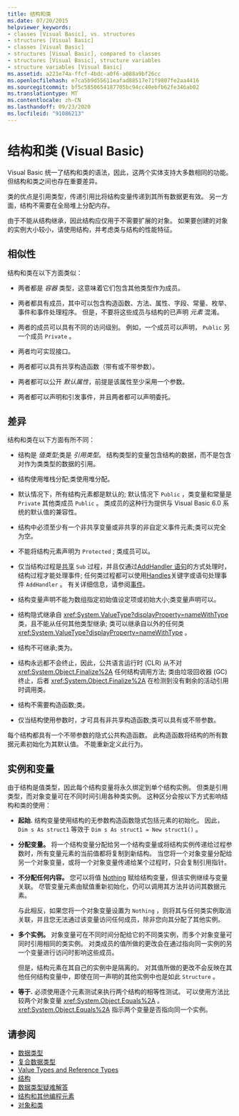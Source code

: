 ```yaml
---
title: 结构和类
ms.date: 07/20/2015
helpviewer_keywords:
- classes [Visual Basic], vs. structures
- structures [Visual Basic]
- classes [Visual Basic]
- structures [Visual Basic], compared to classes
- structures [Visual Basic], structure variables
- structure variables [Visual Basic]
ms.assetid: a221e74a-ffcf-4bdc-a0f6-a088a9bf26cc
ms.openlocfilehash: e7ca5b9d55611eafad88517e71f9807fe2aa4416
ms.sourcegitcommit: bf5c5850654187705bc94cc40ebfb62fe346ab02
ms.translationtype: MT
ms.contentlocale: zh-CN
ms.lasthandoff: 09/23/2020
ms.locfileid: "91086213"
---
```

# <a name="structures-and-classes-visual-basic"></a>结构和类 (Visual Basic)

Visual Basic 统一了结构和类的语法，因此，这两个实体支持大多数相同的功能。 但结构和类之间也存在重要差异。  
  
 类的优点是引用类型，传递引用比将结构变量传递到其所有数据更有效。 另一方面，结构不需要在全局堆上分配内存。  
  
 由于不能从结构继承，因此结构应仅用于不需要扩展的对象。 如果要创建的对象的实例大小较小，请使用结构，并考虑类与结构的性能特征。  
  
## <a name="similarities"></a>相似性  

 结构和类在以下方面类似：  
  
- 两者都是 *容器* 类型，这意味着它们包含其他类型作为成员。  
  
- 两者都具有成员，其中可以包含构造函数、方法、属性、字段、常量、枚举、事件和事件处理程序。 但是，不要将这些成员与结构的已声明 *元素* 混淆。  
  
- 两者的成员可以具有不同的访问级别。 例如，一个成员可以声明， `Public` 另一个成员 `Private` 。  
  
- 两者均可实现接口。  
  
- 两者都可以具有共享构造函数（带有或不带参数）。  
  
- 两者都可以公开 *默认属性*，前提是该属性至少采用一个参数。  
  
- 两者都可以声明和引发事件，并且两者都可以声明委托。  
  
## <a name="differences"></a>差异  

 结构和类在以下方面有所不同：  
  
- 结构是 *值类型*;类是 *引用类型*。 结构类型的变量包含结构的数据，而不是包含对作为类类型的数据的引用。  
  
- 结构使用堆栈分配;类使用堆分配。  
  
- 默认情况下，所有结构元素都是默认的; 默认情况下 `Public` ，类变量和常量是 `Private` 其他类成员 `Public` 。 类成员的这种行为提供与 Visual Basic 6.0 系统的默认值的兼容性。  
  
- 结构中必须至少有一个非共享变量或非共享的非自定义事件元素;类可以完全为空。  
  
- 不能将结构元素声明为 `Protected` ; 类成员可以。  
  
- 仅当结构过程是[共享](../../../language-reference/modifiers/shared.md) `Sub` 过程，并且仅通过[AddHandler 语句](../../../language-reference/statements/addhandler-statement.md)的方式处理时，结构过程才能处理事件; 任何类过程都可以使用[Handles](../../../language-reference/statements/handles-clause.md)关键字或语句处理事件 `AddHandler` 。 有关详细信息，请参阅[事件](../events/index.md)。  
  
- 结构变量声明不能为数组指定初始值设定项或初始大小;类变量声明可以。  
  
- 结构隐式继承自 <xref:System.ValueType?displayProperty=nameWithType> 类，且不能从任何其他类型继承; 类可以继承自以外的任何类 <xref:System.ValueType?displayProperty=nameWithType> 。  
  
- 结构不可继承;类为。  
  
- 结构永远都不会终止，因此，公共语言运行时 (CLR) 从不对 <xref:System.Object.Finalize%2A> 任何结构调用方法; 类由垃圾回收器 (GC) 终止，后者 <xref:System.Object.Finalize%2A> 在检测到没有剩余的活动引用时调用类。  
  
- 结构不需要构造函数;类。  
  
- 仅当结构使用参数时，才可具有非共享构造函数;类可以具有或不带参数。  
  
 每个结构都具有一个不带参数的隐式公共构造函数。 此构造函数将结构的所有数据元素初始化为其默认值。 不能重新定义此行为。  
  
## <a name="instances-and-variables"></a>实例和变量  

 由于结构是值类型，因此每个结构变量将永久绑定到单个结构实例。 但类是引用类型，而对象变量可在不同时间引用各种类实例。 这种区分会按以下方式影响结构和类的使用：  
  
- **起始.** 结构变量使用结构的无参数构造函数隐式包括元素的初始化。 因此， `Dim s As struct1` 等效于 `Dim s As struct1 = New struct1()` 。  
  
- **分配变量。** 将一个结构变量分配给另一个结构变量或将结构实例传递给过程参数时，所有变量元素的当前值都将复制到新结构。 当您将一个对象变量分配给另一个对象变量，或将一个对象变量传递给某个过程时，只会复制引用指针。  
  
- **不分配任何内容。** 您可以将值 [Nothing](../../../language-reference/nothing.md) 赋给结构变量，但该实例继续与变量关联。 尽管变量元素由赋值重新初始化，仍可以调用其方法并访问其数据元素。  
  
     与此相反，如果您将一个对象变量设置为 `Nothing` ，则将其与任何类实例取消关联，并且您无法通过该变量访问任何成员，除非您向其分配了其他实例。  
  
- **多个实例。** 对象变量可在不同时间分配给它的不同类实例，而多个对象变量可同时引用相同的类实例。 对类成员的值所做的更改会在通过指向同一实例的另一个变量进行访问时影响这些成员。  
  
     但是，结构元素在其自己的实例中是隔离的。 对其值所做的更改不会反映在其他任何结构变量中，即使在同一声明的其他实例中也是如此 `Structure` 。  
  
- **等于.** 必须使用逐个元素测试来执行两个结构的相等性测试。 可以使用方法比较两个对象变量 <xref:System.Object.Equals%2A> 。 <xref:System.Object.Equals%2A> 指示两个变量是否指向同一个实例。  
  
## <a name="see-also"></a>请参阅

- [数据类型](index.md)
- [复合数据类型](composite-data-types.md)
- [Value Types and Reference Types](value-types-and-reference-types.md)
- [结构](structures.md)
- [数据类型疑难解答](troubleshooting-data-types.md)
- [结构和其他编程元素](structures-and-other-programming-elements.md)
- [对象和类](../objects-and-classes/index.md)
